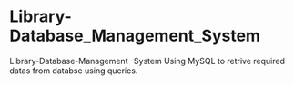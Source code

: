# Library-Database_Management_System
Library-Database-Management -System Using MySQL  to retrive required datas from databse using queries.
